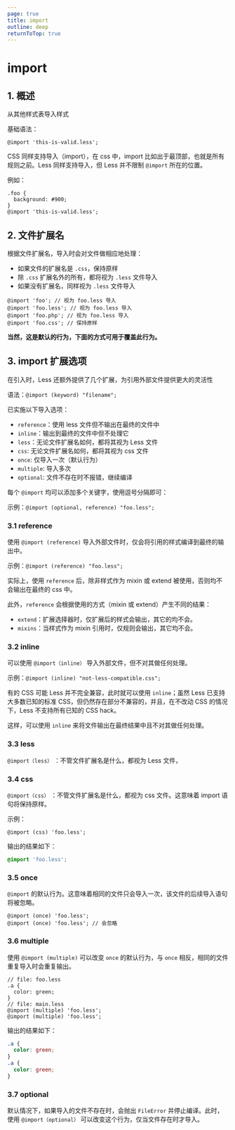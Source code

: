 ```yaml
---
page: true
title: import
outline: deep
returnToTop: true
---
```


# import

## 1. 概述

从其他样式表导入样式

基础语法：

```less
@import 'this-is-valid.less';
```

CSS 同样支持导入（import），在 css 中，import 比如出于最顶部，也就是所有规则之前。Less 同样支持导入，但 Less 并不限制 `@import` 所在的位置。

例如：

```less
.foo {
  background: #900;
}
@import 'this-is-valid.less';
```

## 2. 文件扩展名

根据文件扩展名，导入时会对文件做相应地处理：

- 如果文件的扩展名是 `.css`，保持原样
- 除 `.css` 扩展名外的所有，都将视为 `.less` 文件导入
- 如果没有扩展名，同样视为 `.less` 文件导入

```less
@import 'foo'; // 视为 foo.less 导入
@import 'foo.less'; // 视为 foo.less 导入
@import 'foo.php'; // 视为 foo.less 导入
@import 'foo.css'; // 保持原样
```

**当然，这是默认的行为，下面的方式可用于覆盖此行为。**

## 3. import 扩展选项

在引入时，Less 还额外提供了几个扩展，为引用外部文件提供更大的灵活性

语法：`@import (keyword) "filename";`

已实施以下导入选项：

- `reference`：使用 less 文件但不输出在最终的文件中
- `inline`：输出到最终的文件中但不处理它
- `less`：无论文件扩展名如何，都将其视为 Less 文件
- `css`: 无论文件扩展名如何，都将其视为 css 文件
- `once`: 仅导入一次（默认行为）
- `multiple`: 导入多次
- `optional`: 文件不存在时不报错，继续编译

每个 `@import` 均可以添加多个关键字，使用逗号分隔即可：

示例：`@import (optional, reference) "foo.less";`

### 3.1 reference

使用 `@import (reference)` 导入外部文件时，仅会将引用的样式编译到最终的输出中。

示例：`@import (reference) "foo.less";`

实际上，使用 `reference` 后，除非样式作为 mixin 或 extend 被使用，否则均不会输出在最终的 css 中。

此外，`reference` 会根据使用的方式（mixin 或 extend）产生不同的结果：

- `extend`：扩展选择器时，仅扩展后的样式会输出，其它的均不会。
- `mixins`：当样式作为 mixin 引用时，仅规则会输出，其它均不会。

### 3.2 inline

可以使用 `@import（inline）` 导入外部文件，但不对其做任何处理。

示例：`@import (inline) "not-less-compatible.css";`

有的 CSS 可能 Less 并不完全兼容，此时就可以使用 `inline`；虽然 Less 已支持大多数已知的标准 CSS，但仍然存在部分不兼容的，并且，在不改动 CSS 的情况下，Less 不支持所有已知的 CSS hack。

这样，可以使用 `inline` 来将文件输出在最终结果中且不对其做任何处理。

### 3.3 less

`@import（less）` ：不管文件扩展名是什么，都视为 Less 文件，

### 3.4 css

`@import（css）` ：不管文件扩展名是什么，都视为 css 文件。这意味着 import 语句将保持原样。

示例：

```less
@import (css) 'foo.less';
```

输出的结果如下：

```css
@import 'foo.less';
```

### 3.5 once

`@import` 的默认行为。这意味着相同的文件只会导入一次，该文件的后续导入语句将被忽略。

```less
@import (once) 'foo.less';
@import (once) 'foo.less'; // 会忽略
```

### 3.6 multiple

使用 `@import (multiple)` 可以改变 `once` 的默认行为，与 `once` 相反，相同的文件重复导入时会重复输出。

```less
// file: foo.less
.a {
  color: green;
}
// file: main.less
@import (multiple) 'foo.less';
@import (multiple) 'foo.less';
```

输出的结果如下：

```css
.a {
  color: green;
}
.a {
  color: green;
}
```

### 3.7 optional

默认情况下，如果导入的文件不存在时，会抛出 `FileError` 并停止编译。此时，使用 `@import（optional）` 可以改变这个行为，仅当文件存在时才导入。

